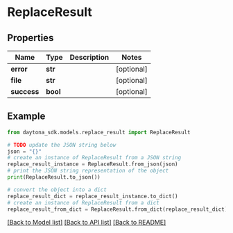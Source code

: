 # ReplaceResult


## Properties

Name | Type | Description | Notes
------------ | ------------- | ------------- | -------------
**error** | **str** |  | [optional] 
**file** | **str** |  | [optional] 
**success** | **bool** |  | [optional] 

## Example

```python
from daytona_sdk.models.replace_result import ReplaceResult

# TODO update the JSON string below
json = "{}"
# create an instance of ReplaceResult from a JSON string
replace_result_instance = ReplaceResult.from_json(json)
# print the JSON string representation of the object
print(ReplaceResult.to_json())

# convert the object into a dict
replace_result_dict = replace_result_instance.to_dict()
# create an instance of ReplaceResult from a dict
replace_result_from_dict = ReplaceResult.from_dict(replace_result_dict)
```
[[Back to Model list]](../README.md#documentation-for-models) [[Back to API list]](../README.md#documentation-for-api-endpoints) [[Back to README]](../README.md)



